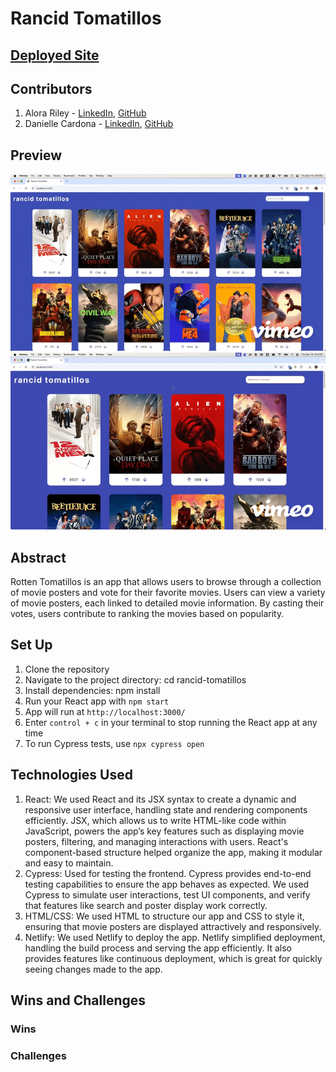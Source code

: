 # Rancid Tomatillos
## [Deployed Site](https://cosmic-brioche-acca7e.netlify.app/)
## Contributors
1. Alora Riley - [LinkedIn](https://www.linkedin.com/in/alorariley/), [GitHub](https://github.com/aloraalee)
2. Danielle Cardona - [LinkedIn](https://www.linkedin.com/in/danielle-cardona-se/), [GitHub](https://github.com/dcardona23)

## Preview
![Movie Posters Live Search Preview](https://github.com/aloraalee/rancid-tomatillos/blob/main/New%20Recording%20-%2012_19_2024,%203_02_04%20PM-high%20(1).gif?raw=true)
![Movie Details Preview](https://github.com/aloraalee/rancid-tomatillos/blob/main/New%20Recording%20-%2012_19_2024,%203_32_44%20PM-high.gif?raw=true)
## Abstract
Rotten Tomatillos is an app that allows users to browse through a collection of movie posters and vote for their favorite movies. Users can view a variety of movie posters, each linked to detailed movie information. By casting their votes, users contribute to ranking the movies based on popularity. 

## Set Up
1. Clone the repository
2. Navigate to the project directory: cd rancid-tomatillos
3. Install dependencies: npm install
4. Run your React app with `npm start`
5. App will run at `http://localhost:3000/`
6. Enter `control + c` in your terminal to stop running the React app at any time
7. To run Cypress tests, use `npx cypress open`

## Technologies Used 
1. React: We used React and its JSX syntax to create a dynamic and responsive user interface, handling state and rendering components efficiently. JSX, which allows us to write HTML-like code within JavaScript, powers the app’s key features such as displaying movie posters, filtering, and managing interactions with users. React's component-based structure helped organize the app, making it modular and easy to maintain.
2. Cypress: Used for testing the frontend. Cypress provides end-to-end testing capabilities to ensure the app behaves as expected. We used Cypress to simulate user interactions, test UI components, and verify that features like search and poster display work correctly.
3. HTML/CSS: We used HTML to structure our app and CSS to style it, ensuring that movie posters are displayed attractively and responsively. 
4. Netlify: We used Netlify to deploy the app. Netlify simplified deployment, handling the build process and serving the app efficiently. It also provides features like continuous deployment, which is great for quickly seeing changes made to the app.

## Wins and Challenges
### Wins

### Challenges


